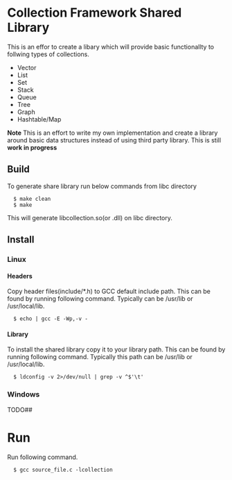 
# Collection Framework Shared Library

This is an effor to create a libary which will provide basic functionallty to follwing types of collections.

- Vector
- List
- Set
- Stack
- Queue
- Tree
- Graph
- Hashtable/Map

**Note** This is an effort to write my own implementation and create a library around basic data structures instead of using third party library. This is still **work in progress**

## Build

To generate share library run below commands from libc directory

```shell
  $ make clean
  $ make
```

This will generate libcollection.so(or .dll) on libc directory.

## Install

### Linux

#### Headers

Copy header files(include/*.h) to GCC default include path. This can be found by running following command. Typically can be /usr/lib or /usr/local/lib.

```shell
  $ echo | gcc -E -Wp,-v -
```

#### Library

To install the shared library copy it to your library path. This can be found by running following command. Typically this path can be /usr/lib or /usr/local/lib.

```shell
  $ ldconfig -v 2>/dev/null | grep -v ^$'\t'
```

### Windows

TODO##

# Run

Run following command.

```shell
  $ gcc source_file.c -lcollection
```